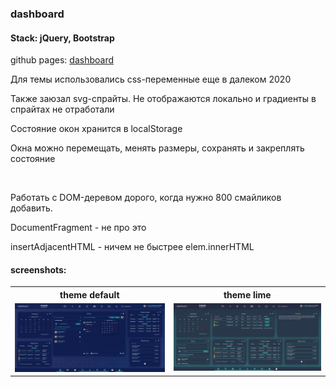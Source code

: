### dashboard
#### Stack: jQuery, Bootstrap
 github pages:    [dashboard](https://dsa25.github.io/lk-fmk/)

 <p>Для темы использовались css-переменные еще в далеком 2020</p>
 <p>Также заюзал svg-спрайты. Не отображаются локально и градиенты в спрайтах не отработали</p>
 <p>Состояние окон хранится в localStorage</p>
 <p>Окна можно перемещать, менять размеры, сохранять и закреплять состояние</p>

<br>

 <p>Работать с DOM-деревом дорого, когда нужно 800 смайликов добавить.</p>
 <p>DocumentFragment - не про это</p>
 <p>insertAdjacentHTML  - ничем не быстрее  elem.innerHTML  </p>
 
 #### screenshots:
 <table>
   <tr>
    <th>theme default</th>
    <th>theme lime</th>
  </tr>
   <tr>
    <td valign="top"><img src="default.jpg" width="580"></td>
    <td valign="top"><img src="lime.jpg" width="580"></td>
  </tr>
 </table>
